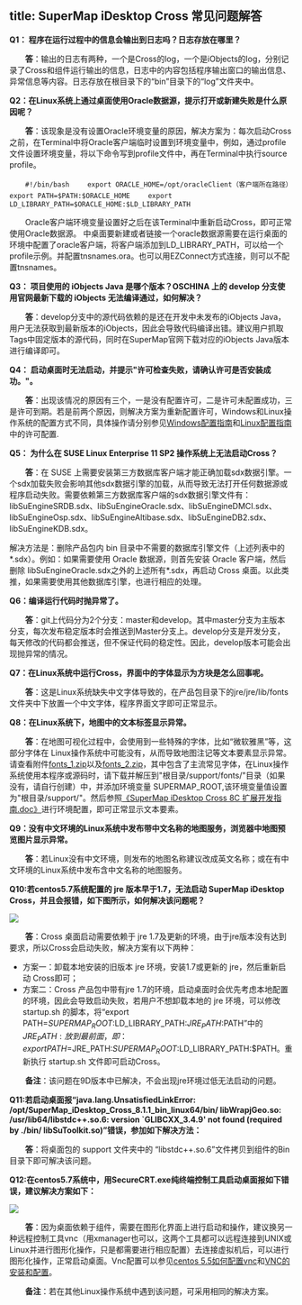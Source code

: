 title: SuperMap iDesktop Cross 常见问题解答
---
**Q1： 程序在运行过程中的信息会输出到日志吗？日志存放在哪里？**

　　**答**：输出的日志有两种，一个是Cross的log，一个是iObjects的log，分别记录了Cross和组件运行输出的信息，日志中的内容包括程序输出窗口的输出信息、异常信息等内容。日志存放在根目录下的“bin”目录下的“log”文件夹中。

**Q2：在Linux系统上通过桌面使用Oracle数据源，提示打开或新建失败是什么原因呢？**

　　**答**：该现象是没有设置Oracle环境变量的原因，解决方案为：每次启动Cross之前，在Terminal中将Oracle客户端临时设置到环境变量中，例如，通过profile文件设置环境变量，将以下命令写到profile文件中，再在Terminal中执行source profile。

　　`#!/bin/bash`
　　`export ORACLE_HOME=/opt/oracleClient（客户端所在路径）`
　　`export PATH=$PATH:$ORACLE_HOME`
　　`export LD_LIBRARY_PATH=$ORACLE_HOME:$LD_LIBRARY_PATH`

　　Oracle客户端环境变量设置好之后在该Terminal中重新启动Cross，即可正常使用Oracle数据源。
中桌面要新建或者链接一个oracle数据源需要在运行桌面的环境中配置了oracle客户端，将客户端添加到LD_LIBRARY_PATH，可以给一个profile示例。并配置tnsnames.ora。也可以用EZConnect方式连接，则可以不配置tnsnames。
 
**Q3： 项目使用的 iObjects Java 是哪个版本？OSCHINA 上的 develop 分支使用官网最新下载的 iObjects 无法编译通过，如何解决？**

　　**答**：develop分支中的源代码依赖的是还在开发中未发布的iObjects Java，用户无法获取到最新版本的iObjects，因此会导致代码编译出错。建议用户抓取Tags中固定版本的源代码，同时在SuperMap官网下载对应的iObjects Java版本进行编译即可。

**Q4： 启动桌面时无法启动，并提示"许可检查失败，请确认许可是否安装成功。"。**

　　**答**：出现该情况的原因有三个，一是没有配置许可，二是许可未配置成功，三是许可到期。若是前两个原因，则解决方案为重新配置许可，Windows和Linux操作系统的配置方式不同，具体操作请分别参见[Windows配置指南](http://git.oschina.net/supermap/SuperMap-iDesktop-Cross/blob/develop/SuperMap%20iDesktop%20Cross%20%E9%85%8D%E7%BD%AE%E6%8C%87%E5%8D%97&lsaquo;Windows%20%E7%AF%87/&rsaquo;.md?dir=0&filepath=SuperMap+iDesktop+Cross+%E9%85%8D%E7%BD%AE%E6%8C%87%E5%8D%97%28Windows+%E7%AF%87%29.md&oid=3710b6285443d7fd579b3024005bd2ea00d766ab&sha=00f388ee9ca8db2d0fc01f935b1adae511a5a6aa)和[Linux配置指南](http://git.oschina.net/supermap/SuperMap-iDesktop-Cross/blob/develop/SuperMap%20iDesktop%20Cross%20%E9%85%8D%E7%BD%AE%E6%8C%87%E5%8D%97&lsaquo;Linux%20%E7%AF%87&rsaquo;.md?dir=0&filepath=SuperMap+iDesktop+Cross+%E9%85%8D%E7%BD%AE%E6%8C%87%E5%8D%97%28Linux+%E7%AF%87%29.md&oid=8d10edcf1db38491ad05ec5925bfa17275194795&sha=00f388ee9ca8db2d0fc01f935b1adae511a5a6aa)中的许可配置.

**Q5： 为什么在 SUSE Linux Enterprise 11 SP2 操作系统上无法启动Cross？**

　　**答**：在 SUSE 上需要安装第三方数据库客户端才能正确加载sdx数据引擎。一个sdx加载失败会影响其他sdx数据引擎的加载，从而导致无法打开任何数据源或程序启动失败。需要依赖第三方数据库客户端的sdx数据引擎文件有：libSuEngineSRDB.sdx、libSuEngineOracle.sdx、libSuEngineDMCI.sdx、libSuEngineOsp.sdx、libSuEngineAltibase.sdx、libSuEngineDB2.sdx、libSuEngineKDB.sdx。

解决方法是：删除产品包内 bin 目录中不需要的数据库引擎文件（上述列表中的*.sdx）。例如：如果需要使用 Oracle 数据源，则首先安装 Oracle 客户端，然后删除 libSuEngineOracle.sdx之外的上述所有*.sdx，再启动 Cross 桌面。以此类推，如果需要使用其他数据库引擎，也进行相应的处理。
   
**Q6：编译运行代码时抛异常了。**

　　**答**：git上代码分为2个分支：master和develop。其中master分支为主版本分支，每次发布稳定版本时会推送到Master分支上。develop分支是开发分支，每天修改的代码都会推送，但不保证代码的稳定性。因此，develop版本可能会出现抛异常的情况。

**Q7：在Linux系统中运行Cross，界面中的字体显示为方块是怎么回事呢。**

　　**答**：这是Linux系统缺失中文字体导致的，在产品包目录下的jre/jre/lib/fonts文件夹中下放置一个中文字体，程序界面文字即可正常显示。

**Q8：在Linux系统下，地图中的文本标签显示异常。**

　　**答**：在地图可视化过程中，会使用到一些特殊的字体，比如“微软雅黑”等，这部分字体在 Linux操作系统中可能没有，从而导致地图注记等文本要素显示异常。请查看附件[fonts_1.zip](http://git.oschina.net/supermap/SuperMap-iDesktop-Cross/attach_files)以及[fonts_2.zip](http://git.oschina.net/supermap/SuperMap-iDesktop-Cross/attach_files)，其中包含了主流常见字体，在Linux操作系统使用本程序或源码时，请下载并解压到"根目录/support/fonts/"目录（如果没有，请自行创建）中，并添加环境变量 SUPERMAP_ROOT,该环境变量值设置为"根目录/support/"。然后参照[《SuperMap iDesktop Cross 8C 扩展开发指南.doc》](http://git.oschina.net/supermap/SuperMap-iDesktop-Cross)进行环境配置，即可正常显示文本要素。

**Q9：没有中文环境的Linux系统中发布带中文名称的地图服务，浏览器中地图预览图片显示异常。**

　　**答**：若Linux没有中文环境，则发布的地图名称建议改成英文名称；或在有中文环境的Linux系统中发布含中文名称的地图服务。

**Q10:若centos5.7系统配置的 jre 版本早于1.7，无法启动 SuperMap iDesktop Cross，并且会报错，如下图所示，如何解决该问题呢？**

  ![](img/jreError.png)

　　**答**：Cross 桌面启动需要依赖于 jre 1.7及更新的环境，由于jre版本没有达到要求，所以Cross会启动失败，解决方案有以下两种：

- 方案一：卸载本地安装的旧版本 jre 环境，安装1.7或更新的 jre，然后重新启动 Cross即可；
- 方案二：Cross 产品包中带有jre 1.7的环境，启动桌面时会优先考虑本地配置的环境，因此会导致启动失败，若用户不想卸载本地的 jre 环境，可以修改 startup.sh 的脚本，将“export PATH=$SUPERMAP_ROOT:$LD_LIBRARY_PATH:$JRE_PATH:$PATH”中的$JRE_PATH:放到最前面，即：export PATH=$JRE_PATH:$SUPERMAP_ROOT:$LD_LIBRARY_PATH:$PATH。重新执行 startup.sh 文件即可启动Cross。

　　**备注**：该问题在9D版本中已解决，不会出现jre环境过低无法启动的问题。

**Q11:若启动桌面报“java.lang.UnsatisfiedLinkError: /opt/SuperMap_iDesktop_Cross_8.1.1_bin_linux64/bin/ libWrapjGeo.so: /usr/lib64/libstdc++.so.6: version `GLIBCXX_3.4.9' not found (required by ./bin/ libSuToolkit.so)”错误，参加如下解决方法：**

　　**答**：将桌面包的 support 文件夹中的 “libstdc++.so.6”文件拷贝到组件的Bin目录下即可解决该问题。

**Q12:在centos5.7系统中，用SecureCRT.exe纯终端控制工具启动桌面报如下错误，建议解决方案如下：**

  ![](img/UIError.png)

　　**答**：因为桌面依赖于组件，需要在图形化界面上进行启动和操作，建议换另一种远程控制工具vnc（用xmanager也可以，这两个工具都可以远程连接到UNIX或Linux并进行图形化操作，只是都需要进行相应配置）去连接虚拟机后，可以进行图形化操作，正常启动桌面。Vnc配置可以参见[centos 5.5如何配置vnc](http://www.jb51.net/LINUXjishu/44494.html)和[VNC的安装和配置](http://www.cnblogs.com/jyzhao/p/5615448.html)。

　　**备注**：若在其他Linux操作系统中遇到该问题，可采用相同的解决方案。
